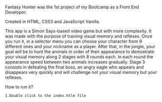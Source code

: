 
Fantasy Hunter was the 1st project of my Bootcamp as a Front End Developer.

Created in HTML, CSS3 and JavaScript Vanilla.

This app is a Simon Says-based video game but with more complexity. It was made with the purpose of training visual memory and reflexes. Once you run it, in a selector menu you can choose your character from 9 different ones and your nickname as a player. After that, in the jungle, your goal will be to hunt the animals in order of their appearance to demostrate your visual memory along 2 stages with 8 rounds each. In each round the appearance speed between two animals increases gradually. Stage 3 consists in defeating the final boss, an angry eagle who appears and disappears very quickly and will challenge not your visual memory but your reflexes.

How to run it?

    1.Double click to the index.htlm file



